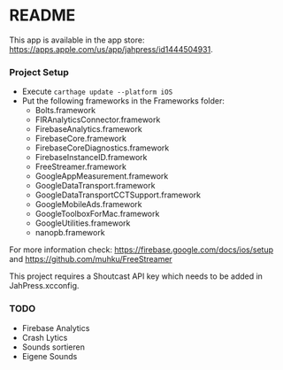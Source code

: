 # README #

This app is available in the app store: https://apps.apple.com/us/app/jahpress/id1444504931.

### Project Setup ###

* Execute `carthage update --platform iOS`
* Put the following frameworks in the Frameworks folder:
    * Bolts.framework
    * FIRAnalyticsConnector.framework
    * FirebaseAnalytics.framework
    * FirebaseCore.framework
    * FirebaseCoreDiagnostics.framework
    * FirebaseInstanceID.framework
    * FreeStreamer.framework
    * GoogleAppMeasurement.framework
    * GoogleDataTransport.framework
    * GoogleDataTransportCCTSupport.framework
    * GoogleMobileAds.framework
    * GoogleToolboxForMac.framework
    * GoogleUtilities.framework
    * nanopb.framework

For more information check: https://firebase.google.com/docs/ios/setup and https://github.com/muhku/FreeStreamer

This project requires a Shoutcast API key which needs to be added in JahPress.xcconfig.


### TODO ###

* Firebase Analytics
* Crash Lytics
* Sounds sortieren
* Eigene Sounds
